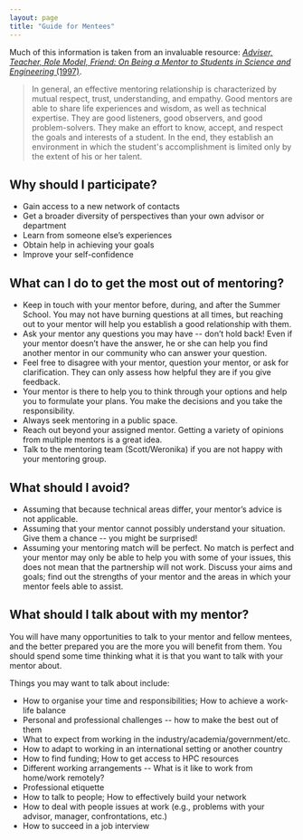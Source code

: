 ```yaml
---
layout: page
title: "Guide for Mentees"
---
```


Much of this information is taken from an invaluable resource:
[*Adviser, Teacher, Role Model, Friend: On Being a Mentor to Students in Science and Engineering* (1997)](https://www.nap.edu/catalog/5789/adviser-teacher-role-model-friend-on-being-a-mentor-to).

> In general, an effective mentoring relationship is characterized by mutual respect, trust, understanding, and empathy. Good mentors are able to share life experiences and wisdom, as well as technical expertise. They are good listeners, good observers, and good problem-solvers. They make an effort to know, accept, and respect the goals and interests of a student. In the end, they establish an environment in which the student's accomplishment is limited only by the extent of his or her talent.

## Why should I participate?

- Gain access to a new network of contacts
- Get a broader diversity of perspectives than your own advisor or department
- Learn from someone else’s experiences
- Obtain help in achieving your goals
- Improve your self-confidence
 
## What can I do to get the most out of mentoring?

- Keep in touch with your mentor before, during, and after the Summer School.
  You may not have burning questions at all times, but reaching out to your mentor will help you establish a good relationship with them.
- Ask your mentor any questions you may have -- don’t hold back!
  Even if your mentor doesn’t have the answer, he or she can help you find another mentor in our community who can answer your question.
- Feel free to disagree with your mentor, question your mentor, or ask for clarification.
  They can only assess how helpful they are if you give feedback.
- Your mentor is there to help you to think through your options and help you to formulate your plans.
  You make the decisions and you take the responsibility.
- Always seek mentoring in a public space.
- Reach out beyond your assigned mentor.
  Getting a variety of opinions from multiple mentors is a great idea.
- Talk to the mentoring team (Scott/Weronika) if you are not happy with your mentoring group.

## What should I avoid?

- Assuming that because technical areas differ, your mentor’s advice is not applicable.
- Assuming that your mentor cannot possibly understand your situation.  
  Give them a chance -- you might be surprised!
- Assuming your mentoring match will be perfect.
  No match is perfect and your mentor may only be able to help you with some of your issues, this does not mean that the partnership will not work.
  Discuss your aims and goals; find out the strengths of your mentor and the areas in which your mentor feels able to assist.
 
## What should I talk about with my mentor?

You will have many opportunities to talk to your mentor and fellow mentees, and the better prepared you are the more you will benefit from them.
You should spend some time thinking what it is that you want to talk with your mentor about.
 
Things you may want to talk about include:
- How to organise your time and responsibilities;
  How to achieve a work-life balance
- Personal and professional challenges -- how to make the best out of them
- What to expect from working in the industry/academia/government/etc.
- How to adapt to working in an international setting or another country
- How to find funding;
  How to get access to HPC resources
- Different working arrangements -- What is it like to work from home/work remotely?
- Professional etiquette
- How to talk to people;
  How to effectively build your network
- How to deal with people issues at work (e.g., problems with your advisor, manager, confrontations, etc.)
- How to succeed in a job interview